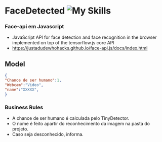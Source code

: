 # FaceDetected ![My Skills](https://skills.thijs.gg/icons?i=javascript,vscode,&theme=dark)

### Face-api em Javascript
- JavaScript API for face detection and face recognition in the browser implemented on top of the tensorflow.js core API 
- https://justadudewhohacks.github.io/face-api.js/docs/index.html


## Model
```json
{
"Chance de ser humano":1,
"Webcam":"Video",
"name":"XXXXX",
}
```

### Business Rules
- A chance de ser humano é calculada pelo TinyDetector.
- O nome é feito apartir do reconhecimento da imagem na pasta do projeto.
- Caso seja desconhecido, informa.
